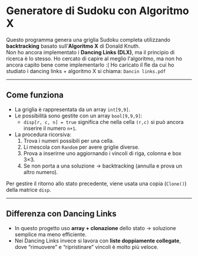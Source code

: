 # Generatore di Sudoku con Algoritmo X

Questo programma genera una griglia Sudoku completa utilizzando **backtracking** basato sull’**Algoritmo X** di Donald Knuth.  
Non ho ancora implementato i **Dancing Links (DLX)**, ma il principio di ricerca è lo stesso.
Ho cercato di capire al meglio l'algoritmo, ma non ho ancora capito bene come implementarlo :(
Ho caricato il fle da cui ho studiato i dancing links + algoritmo X si chiama: `Dancin links.pdf`

---

## Come funziona
- La griglia è rappresentata da un array `int[9,9]`.  
- Le possibilità sono gestite con un array `bool[9,9,9]`:
  - `disp[r, c, n] = true` significa che nella cella `(r,c)` si può ancora inserire il numero `n+1`.
- La procedura ricorsiva:
  1. Trova i numeri possibili per una cella.
  2. Li mescola con `Random` per avere griglie diverse.
  3. Prova a inserirne uno aggiornando i vincoli di riga, colonna e box 3×3.
  4. Se non porta a una soluzione → backtracking (annulla e prova un altro numero).

Per gestire il ritorno allo stato precedente, viene usata una copia (`Clone()`) della matrice `disp`.

---

## Differenza con Dancing Links
- In questo progetto uso **array + clonazione** dello stato → soluzione semplice ma meno efficiente.  
- Nei Dancing Links invece si lavora con **liste doppiamente collegate**, dove “rimuovere” e “ripristinare” vincoli è molto più veloce.  
